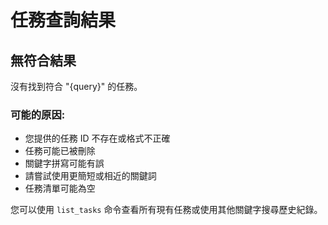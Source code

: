 # 任務查詢結果

## 無符合結果

沒有找到符合 "{query}" 的任務。

### 可能的原因:

- 您提供的任務 ID 不存在或格式不正確
- 任務可能已被刪除
- 關鍵字拼寫可能有誤
- 請嘗試使用更簡短或相近的關鍵詞
- 任務清單可能為空

您可以使用 `list_tasks` 命令查看所有現有任務或使用其他關鍵字搜尋歷史紀錄。
